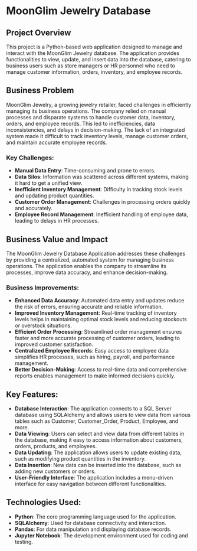 # MoonGlim Jewelry Database

## Project Overview

This project is a Python-based web application designed to manage and interact with the MoonGlim Jewelry database. The application provides functionalities to view, update, and insert data into the database, catering to business users such as store managers or HR personnel who need to manage customer information, orders, inventory, and employee records.

## Business Problem

MoonGlim Jewelry, a growing jewelry retailer, faced challenges in efficiently managing its business operations. The company relied on manual processes and disparate systems to handle customer data, inventory, orders, and employee records. This led to inefficiencies, data inconsistencies, and delays in decision-making. The lack of an integrated system made it difficult to track inventory levels, manage customer orders, and maintain accurate employee records.

### Key Challenges:
- **Manual Data Entry**: Time-consuming and prone to errors.
- **Data Silos**: Information was scattered across different systems, making it hard to get a unified view.
- **Inefficient Inventory Management**: Difficulty in tracking stock levels and updating product quantities.
- **Customer Order Management**: Challenges in processing orders quickly and accurately.
- **Employee Record Management**: Inefficient handling of employee data, leading to delays in HR processes.

## Business Value and Impact

The MoonGlim Jewelry Database Application addresses these challenges by providing a centralized, automated system for managing business operations. The application enables the company to streamline its processes, improve data accuracy, and enhance decision-making.

### Business Improvements:
- **Enhanced Data Accuracy**: Automated data entry and updates reduce the risk of errors, ensuring accurate and reliable information.
- **Improved Inventory Management**: Real-time tracking of inventory levels helps in maintaining optimal stock levels and reducing stockouts or overstock situations.
- **Efficient Order Processing**: Streamlined order management ensures faster and more accurate processing of customer orders, leading to improved customer satisfaction.
- **Centralized Employee Records**: Easy access to employee data simplifies HR processes, such as hiring, payroll, and performance management.
- **Better Decision-Making**: Access to real-time data and comprehensive reports enables management to make informed decisions quickly.

## Key Features:
- **Database Interaction**: The application connects to a SQL Server database using SQLAlchemy and allows users to view data from various tables such as Customer, Customer_Order, Product, Employee, and more.
- **Data Viewing**: Users can select and view data from different tables in the database, making it easy to access information about customers, orders, products, and employees.
- **Data Updating**: The application allows users to update existing data, such as modifying product quantities in the inventory.
- **Data Insertion**: New data can be inserted into the database, such as adding new customers or orders.
- **User-Friendly Interface**: The application includes a menu-driven interface for easy navigation between different functionalities.

## Technologies Used:
- **Python**: The core programming language used for the application.
- **SQLAlchemy**: Used for database connectivity and interaction.
- **Pandas**: For data manipulation and displaying database records.
- **Jupyter Notebook**: The development environment used for coding and testing.
